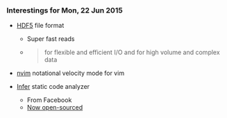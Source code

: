 ### Interestings for Mon, 22 Jun 2015

- [HDF5](https://www.hdfgroup.org/HDF5/) file format
  * Super fast reads
  * > for flexible and efficient I/O and for high volume and complex data

- [nvim](https://github.com/cwoac/nvim) notational velocity mode for vim

- [Infer](http://fbinfer.com/) static code analyzer
  - From Facebook
  - [Now open-sourced](https://code.facebook.com/posts/1648953042007882)
